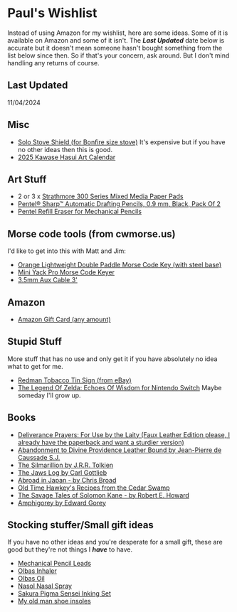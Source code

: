 # Paul's Wishlist

Instead of using Amazon for my wishlist, here are some ideas.  Some of it is available on Amazon and some of it isn't.  The ***Last Updated*** date below is accurate but it doesn't mean someone hasn't bought something from the list below since then.  So if that's your concern, ask around.  But I don't mind handling any returns of course.

## Last Updated
11/04/2024


## Misc
- [Solo Stove Shield (for Bonfire size stove)](https://www.solostove.com/en-us/p/shield?sku=SSBON-SHIELD&queryID=0cbbe66af0ae8607fd9778b7d10d19a7) It's expensive but if you have no other ideas then this is good.
- [2025 Kawase Hasui Art Calendar](https://www.amazon.com/Japanese-Calendar-2025-Collection-TD-737G/dp/B0D8159RVR/ref=sr_1_1?sr=8-1)

## Art Stuff
- 2 or 3 x [Strathmore 300 Series Mixed Media Paper Pads](https://www.amazon.com/dp/B007L6D8SM/?coliid=I1OZTSKODKITRI&colid=399HQA33U6DWR&ref_=list_c_wl_lv_ov_lig_dp_it)
- [Pentel® Sharp™ Automatic Drafting Pencils, 0.9 mm, Black, Pack Of 2](https://www.amazon.com/gp/product/B002VKWSYI/ref=ppx_od_dt_b_asin_title_s01?ie=UTF8&psc=1)
- [Pentel Refill Eraser for Mechanical Pencils](https://www.amazon.com/Pentel-Refill-Mechanical-Pencils-Z2-1N/dp/B00LV88PW0?ref_=ast_sto_dp)

  
## Morse code tools (from cwmorse.us)
I'd like to get into this with Matt and Jim:
- [Orange Lightweight Double Paddle Morse Code Key (with steel base)](https://cwmorse.us/products/orange-lightweight-double-paddle-morse-code-key?variant=42399680430339)
- [Mini Yack Pro Morse Code Keyer](https://cwmorse.us/products/mini-yack-pro-morse-code-keyer)
- [3.5mm Aux Cable 3'](https://cwmorse.us/products/3-5mm-aux-cable)

## Amazon
- [Amazon Gift Card (any amount)](https://www.amazon.com/dp/B0BXD2TYS8/?coliid=I3923IRR3RZRL0&colid=399HQA33U6DWR&psc=1&ref_=list_c_wl_lv_ov_lig_dp_it)

## Stupid Stuff
More stuff that has no use and only get it if you have absolutely no idea what to get for me.
- [Redman Tobacco Tin Sign (from eBay)](https://www.ebay.com/itm/364023693973)
- [The Legend Of Zelda: Echoes Of Wisdom for Nintendo Switch](https://www.amazon.com/dp/B0D8SDKKVW/?coliid=I39B264UVQTM4P&colid=399HQA33U6DWR&psc=1&ref_=list_c_wl_lv_ov_lig_dp_it) Maybe someday I'll grow up.

## Books
- [Deliverance Prayers: For Use by the Laity (Faux Leather Edition please, I already have the paperback and want a sturdier version)](https://sentradpress.com/product/deliverance-prayers-for-use-by-the-laity/)
- [Abandonment to Divine Providence Leather Bound by Jean-Pierre de Caussade S.J.](https://www.amazon.com/dp/0819808768/?coliid=I3GFBRHMU13BUE&colid=399HQA33U6DWR&psc=1&ref_=list_c_wl_lv_ov_lig_dp_it)
- [The Silmarillion by J.R.R. Tolkien](https://www.amazon.com/Silmarillion-Illustrated-J-R-R-Tolkien/dp/0063280779/ref=pd_bxgy_thbs_d_sccl_2/144-5891597-9148706?psc=1)
- [The Jaws Log by Carl Gottlieb](https://www.amazon.com/dp/0062229281/?coliid=I1JNDSM3OVREI4&colid=399HQA33U6DWR&psc=1&ref_=list_c_wl_lv_ov_lig_dp_it)
- [Abroad in Japan - by Chris Broad](https://www.amazon.com/dp/1787637077/?coliid=IW1S6XL4QR392&colid=7KWEL2GMFDU1&psc=0&ref_=list_c_wl_lv_ov_lig_dp_it)
- [Old Time Hawkey's Recipes from the Cedar Swamp](https://www.amazon.com/dp/0744093902/?coliid=I23YUGWT91CB25&colid=7KWEL2GMFDU1&psc=1&ref_=list_c_wl_lv_ov_lig_dp_it)
- [The Savage Tales of Solomon Kane - by Robert E. Howard](https://www.amazon.com/Savage-Tales-Solomon-Kane/dp/0345461509/ref=sr_1_1?s=books&sr=1-1)
- [Amphigorey by Edward Gorey](https://www.amazon.com/Amphigorey-Fifteen-Books-Edward-Gorey/dp/0399504338/ref=sr_1_1?sr=8-1#customerReviews)

## Stocking stuffer/Small gift ideas
 If you have no other ideas and you're desperate for a small gift, these are good but they're not things I ***have*** to have.
 
- [Mechanical Pencil Leads](https://www.amazon.com/Pentel%C2%AE-Super-Hi-Polymer%C2%AE-Leads-Tubes/dp/B011KGJG02?ref_=ast_sto_dp)
- [Olbas Inhaler](https://www.amazon.com/dp/B00014DMG4/?coliid=I2DJKAPUO9QMAS&colid=273JPDPIP3B2M&psc=1&ref_=list_c_wl_lv_ov_lig_dp_it)
- [Olbas Oil](https://www.amazon.com/dp/B07YQ1XM6J/?coliid=I1TYHZFUR8SBD4&colid=273JPDPIP3B2M&psc=0&ref_=list_c_wl_lv_ov_lig_dp_it)
- [Nasol Nasal Spray](https://www.amazon.com/dp/B07CTCLHJJ/?coliid=I2IJ9SBNQCTQ0L&colid=273JPDPIP3B2M&psc=1&ref_=list_c_wl_lv_ov_lig_dp_it)
- [Sakura Pigma Sensei Inking Set](https://www.amazon.com/dp/B001463RWW/?coliid=I2DSSINDWNL3WW&colid=273JPDPIP3B2M&ref_=list_c_wl_lv_ov_lig_dp_it)
- [My old man shoe insoles](https://www.amazon.com/dp/B01LCPQCYY/?coliid=I1O9LQ1CFL2RJG&colid=273JPDPIP3B2M&psc=1&ref_=list_c_wl_lv_ov_lig_dp_it)
  
